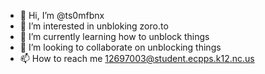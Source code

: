 - 👋 Hi, I’m @ts0mfbnx
- 👀 I’m interested in unbloking zoro.to
- 🌱 I’m currently learning how to unblock things
- 💞️ I’m looking to collaborate on unblocking things
- 📫 How to reach me 12697003@student.ecpps.k12.nc.us

<!---
ts0mfbnx/ts0mfbnx is a ✨ special ✨ repository because its `README.md` (this file) appears on your GitHub profile.
You can click the Preview link to take a look at your changes.
--->

